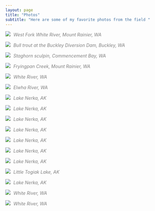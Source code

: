 ```yaml
---
layout: page
title: "Photos"
subtitle: "Here are some of my favorite photos from the field "
---
```


<style>
.caption {
    color: gray;
    margin-top: 4px;
    font-style: italic;
    margin-left: 5px;
}
</style>


![](https://raw.githubusercontent.com/michaelalowe/michaelalowe.github.io/master/img/IMG_2802.JPG)
<i class='caption'>West Fork White River, Mount Rainier, WA</i>

![](https://raw.githubusercontent.com/michaelalowe/michaelalowe.github.io/master/img/IMG_8279.JPG)
<i class='caption'>Bull trout at the Buckley Diversion Dam, Buckley, WA</i>

![](https://raw.githubusercontent.com/michaelalowe/michaelalowe.github.io/master/img/IMG_6229.jpg)
<i class='caption'>Staghorn sculpin, Commencement Bay, WA</i>

![](https://raw.githubusercontent.com/michaelalowe/michaelalowe.github.io/master/img/IMG_8264.JPG)
<i class='caption'>Fryingpan Creek, Mount Rainier, WA</i>

![](https://raw.githubusercontent.com/michaelalowe/michaelalowe.github.io/master/img/IMG_5425.JPG)
<i class='caption'>White River, WA</i>

![](https://raw.githubusercontent.com/michaelalowe/michaelalowe.github.io/master/img/IMG_0394.JPG)
<i class='caption'>Elwha River, WA</i>

![](https://raw.githubusercontent.com/michaelalowe/michaelalowe.github.io/master/img/IMG_E5272.JPG)
<i class='caption'>Lake Nerka, AK</i>

![](https://raw.githubusercontent.com/michaelalowe/michaelalowe.github.io/master/img/IMG_5751.JPG)
<i class='caption'>Lake Nerka, AK</i>

![](https://raw.githubusercontent.com/michaelalowe/michaelalowe.github.io/master/img/IMG_5752.JPG)
<i class='caption'>Lake Nerka, AK</i>

![](https://raw.githubusercontent.com/michaelalowe/michaelalowe.github.io/master/img/IMG_5753.JPG)
<i class='caption'>Lake Nerka, AK</i>

![](https://raw.githubusercontent.com/michaelalowe/michaelalowe.github.io/master/img/IMG_6257.JPG)
<i class='caption'>Lake Nerka, AK</i>

![](https://raw.githubusercontent.com/michaelalowe/michaelalowe.github.io/master/img/IMG_6258.JPG)
<i class='caption'>Lake Nerka, AK</i>

![](https://raw.githubusercontent.com/michaelalowe/michaelalowe.github.io/master/img/IMG_5657.JPG)
<i class='caption'>Lake Nerka, AK</i>

![](https://raw.githubusercontent.com/michaelalowe/michaelalowe.github.io/master/img/IMG_6922.JPG)
<i class='caption'>Little Togiak Lake, AK</i>

![](https://raw.githubusercontent.com/michaelalowe/michaelalowe.github.io/master/img/Michaela_Alaska_photos_11.jpg)
<i class='caption'>Lake Nerka, AK</i>

![](https://raw.githubusercontent.com/michaelalowe/michaelalowe.github.io/master/img/IMG_3938.JPG)
<i class='caption'>White River, WA</i>

![](https://raw.githubusercontent.com/michaelalowe/michaelalowe.github.io/master/img/IMG_4525.JPG)
<i class='caption'>White River, WA</i>

